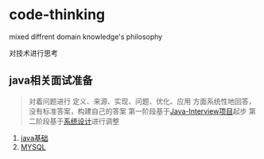 # code-thinking
mixed diffrent domain knowledge's philosophy

对技术进行思考

## java相关面试准备
> 对着问题进行 定义、来源、实现、问题、优化、应用 方面系统性地回答，没有标准答案，构建自己的答案
第一阶段基于[Java-Interview项目](https://github.com/xbox1994/Java-Interview)起步
第二阶段基于[系统设计](https://github.com/Admol/SystemDesign?tab=readme-ov-file)进行调整

1. [java基础](java/java基础)
2. [MYSQL](java/MYSQL)